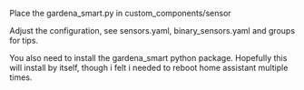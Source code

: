 Place the gardena_smart.py in custom_components/sensor

Adjust the configuration, see sensors.yaml, binary_sensors.yaml and groups for tips.

You also need to install the gardena_smart python package. Hopefully this will install by itself, though i felt i needed to reboot home assistant multiple times.
